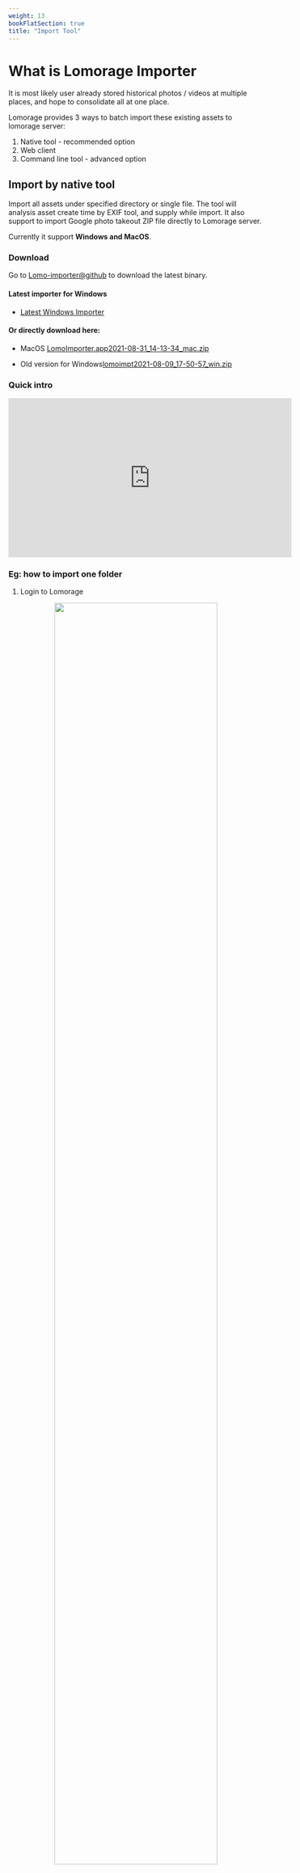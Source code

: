 ```yaml
---
weight: 13
bookFlatSection: true
title: "Import Tool"
---
```


# What is Lomorage Importer
It is most likely user already stored historical photos / videos at multiple places, and hope to consolidate all at one place.

Lomorage provides 3 ways to batch import these existing assets to lomorage server:
1. Native tool - recommended option
2. Web client
3. Command line tool - advanced option

## Import by native tool
Import all assets under specified directory or single file. The tool will analysis asset create time by EXIF tool, and supply while import. It also support to import Google photo takeout ZIP file directly to Lomorage server.

Currently it support **Windows and MacOS**.

### Download

Go to [Lomo-importer@github](https://github.com/lomorage/lomo-importer-release) to download the latest binary.
#### Latest importer for Windows
- [Latest Windows Importer](https://github.com/lomorage/lomo-importer-release/releases/download/2021-08-31_14-11-38/lomoimpt_x642021-08-31_14-11-38_win.zip)
#### Or directly download here:
- MacOS [LomoImporter.app2021-08-31_14-13-34_mac.zip](https://github.com/lomorage/lomo-importer-release/releases/download/2021-08-31_14-13-34/LomoImporter.app2021-08-31_14-13-34_mac.zip)

- Old version for Windows[lomoimpt2021-08-09_17-50-57_win.zip](https://github.com/lomorage/lomo-importer-release/releases/download/2021-08-09_17-50-57/lomoimpt2021-08-09_17-50-57_win.zip)



### Quick intro

<iframe width="560" height="315" src="https://www.youtube.com/embed/6dsxfmWZkoI" title="YouTube video player" frameborder="0" allow="accelerometer; autoplay; clipboard-write; encrypted-media; gyroscope; picture-in-picture" allowfullscreen></iframe>


### Eg: how to import one folder
1. Login to Lomorage

<div align="center">
  
  <p class="screenshoot" />
  <img width="80%" src="/img/installation/lomorage-importer/login.jpg">
  
</div>

2. Clieck the button **“1.Select Folder..."**, to select the folder which you want to import.
3. Then click the button **“2.Start Import"**, before import, you can add more files and remove some files.

<div align="center">
  
  <p class="screenshoot" />
  <img width="80%" src="/img/installation/lomorage-importer/start.jpg">
  
</div>


### Eg: How to import Google Photo Takeout ZIP files to lomorage

1. Download your google photo from takeout.google.com

2. Login to Lomorage Server

<div align="center">
  
  <p class="screenshoot" />
  <img width="80%" src="/img/installation/lomorage-importer/login.jpg">
  
</div>

3. Click the button **“1.Add Files..."**, select the ZIP files you want to add, then click the button **“2.Start Import"**. Just follow below picture.

<div align="center">
  
  <p class="screenshoot" />
  <img width="80%" src="/img/installation/lomorage-importer/start_zip.jpg">
  
</div>

## Import by command line
Command line tool is for advanced user when the existing assets are in attached USB or Local/NFS/CIFS mounted disks along with the server running lomorage backend. It can avoid unnecessary back-and-forth network traffic as well as disk operation. During import, the tool will move existing assets to the directories created by lomorage for each user. All import logs are saved under /opt/lomorage/var/log/import_[import directory].log. Below is usage for the tool.
```
$ /opt/lomorage/bin/lomoc import -h
NAME:
   lomoc import - Import all photos from given directory into lomo backend with given username and password

USAGE:
   lomoc import [username] [password] [directory]
```

Example:
```
$ /opt/lomorage/bin/lomoc import alice password /media/STEC_838C-1111/test/video
-m
Login localhost successfully
import photos/videos from /media/STEC_838C-1111/test
please check import log /opt/lomorage/var/log/import_media_STEC_838C-1111_test.log

$ cat /opt/lomorage/var/log/import_media_STEC_838C-1111_test.log
start import /media/STEC_838C-1111/test/img/11_2014_01_21.webp
finish import /media/STEC_838C-1111/test/img/11_2014_01_21.webp
start import /media/STEC_838C-1111/test/img/12_2014_01_21.heic
finish import /media/STEC_838C-1111/test/img/12_2014_01_21.heic
start import /media/STEC_838C-1111/test/img/14_2017_09_13.heic
finish import /media/STEC_838C-1111/test/img/14_2017_09_13.heic
start import /media/STEC_838C-1111/test/img/1_2003_01_17.jpg
finish import /media/STEC_838C-1111/test/img/1_2003_01_17.jpg
start import /media/STEC_838C-1111/test/img/3_2003_11_01.jpg
finish import /media/STEC_838C-1111/test/img/3_2003_11_01.jpg
start import /media/STEC_838C-1111/test/img/4_2003_11_01.jpg
finish import /media/STEC_838C-1111/test/img/4_2003_11_01.jpg
start import /media/STEC_838C-1111/test/img/5_2003_11_23.jpg
finish import /media/STEC_838C-1111/test/img/5_2003_11_23.jpg
start import /media/STEC_838C-1111/test/img/6_2004_01_21.jpg
finish import /media/STEC_838C-1111/test/img/6_2004_01_21.jpg
start import /media/STEC_838C-1111/test/img/7_2004_09_12.webp
finish import /media/STEC_838C-1111/test/img/7_2004_09_12.webp
start import /media/STEC_838C-1111/test/img/8_2008_12_14.dng
finish import /media/STEC_838C-1111/test/img/8_2008_12_14.dng
start import /media/STEC_838C-1111/test/img/9_2013_07_28.png
finish import /media/STEC_838C-1111/test/img/9_2013_07_28.png
start import /media/STEC_838C-1111/test/img/preview.jpg
finish import /media/STEC_838C-1111/test/img/preview.jpg
scan and import finish
```


# Contact us
Any questions, please let us know!

# Update history
## 08/31/2021
- Fix: read heic exif time crash issue
- Support large file direct importing.
## 08/09/2021
- can config importing thread count
- Improve&faster the importing speed
- support lomo live photo zip file
- fix memory leak
- fix error logs popup while exiting
## 07/14/2021
- support add folder directly and the program will list all files under this folder.
